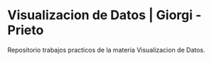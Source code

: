 # Visualizacion de Datos | Giorgi - Prieto
Repositorio trabajos practicos de la materia Visualizacion de Datos.
